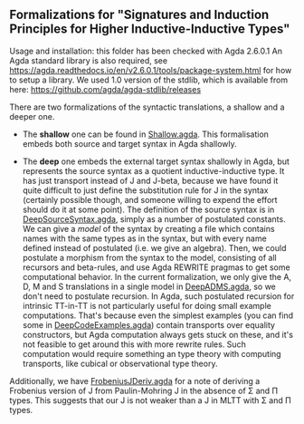 ## Formalizations for "Signatures and Induction Principles for Higher Inductive-Inductive Types"

Usage and installation: this folder has been checked with Agda 2.6.0.1 An Agda standard library
is also required, see https://agda.readthedocs.io/en/v2.6.0.1/tools/package-system.html for how
to setup a library. We used 1.0 version of the stdlib, which is available from here:
https://github.com/agda/agda-stdlib/releases

There are two formalizations of the syntactic translations, a shallow and a
deeper one.

- The **shallow** one can be found in [Shallow.agda](Shallow.agda). This formalisation embeds both source and target syntax in Agda shallowly.

- The **deep** one embeds the external target syntax shallowly in Agda, but
  represents the source syntax as a quotient inductive-inductive type. It has
  just transport instead of J and J-beta, because we have found it quite
  difficult to just define the substitution rule for J in the syntax (certainly
  possible though, and someone willing to expend the effort should do it at some
  point). The definition of the source syntax is in
  [DeepSourceSyntax.agda](DeepSourceSyntax.agda), simply as a number of
  postulated constants. We can give a _model_ of the syntax by creating a file
  which contains names with the same types as in the syntax, but with every name
  defined instead of postulated (i.e. we give an algebra). Then, we could
  postulate a morphism from the syntax to the model, consisting of all recursors
  and beta-rules, and use Agda REWRITE pragmas to get some computational
  behavior. In the current formalization, we only give the A, D, M and S
  translations in a single model in [DeepADMS.agda](DeepADMS.agda), so we don't
  need to postulate recursion. In Agda, such postulated recursion for intrinsic
  TT-in-TT is not particularly useful for doing small example
  computations. That's because even the simplest examples (you can find some in
  [DeepCodeExamples.agda](DeepCodeExamples.agda)) contain transports over
  equality constructors, but Agda computation always gets stuck on these, and
  it's not feasible to get around this with more rewrite rules. Such computation
  would require something an type theory with computing transports, like
  cubical or observational type theory.

Additionally, we have [FrobeniusJDeriv.agda](FrobeniusJDeriv.agda) for a note of
deriving a Frobenius version of J from Paulin-Mohring J in the absence of Σ and
Π types. This suggests that our J is not weaker than a J in MLTT with Σ and Π
types.
